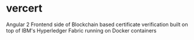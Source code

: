 # vercert
Angular 2 Frontend side of Blockchain based certificate verification built on top of IBM's Hyperledger Fabric running on Docker containers
